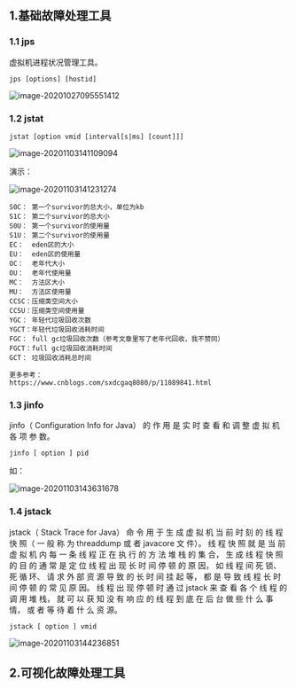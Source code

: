## 1.基础故障处理工具

### 1.1 jps

虚拟机进程状况管理工具。

```
jps [options] [hostid]
```

![image-20201027095551412](http://kyle-pic.oss-cn-hangzhou.aliyuncs.com/img/image-20201027095551412.png)



### 1.2 jstat

```
jstat [option vmid [interval[s|ms] [count]]]
```

![image-20201103141109094](http://kyle-pic.oss-cn-hangzhou.aliyuncs.com/img/image-20201103141109094.png)

演示：

![image-20201103141231274](http://kyle-pic.oss-cn-hangzhou.aliyuncs.com/img/image-20201103141231274.png)

````
S0C： 第一个survivor的总大小，单位为kb
S1C： 第二个survivor的总大小
S0U： 第一个survivor的使用量
S1U： 第二个survivor的使用量
EC：  eden区的大小
EU：  eden区的使用量
OC：  老年代大小
OU：  老年代使用量
MC：  方法区大小
MU：  方法区使用量
CCSC：压缩类空间大小
CCSU：压缩类空间使用量
YGC： 年轻代垃圾回收次数
YGCT：年轻代垃圾回收消耗时间
FGC： full gc垃圾回收次数（参考文章里写了老年代回收，我不赞同）
FGCT：full gc垃圾回收消耗时间
GCT： 垃圾回收消耗总时间

更多参考：
https://www.cnblogs.com/sxdcgaq8080/p/11089841.html
````



### 1.3 jinfo

jinfo（ Configuration Info for Java） 的 作 用 是 实 时 查 看 和 调 整 虚 拟 机 各 项 参 数。

```
jinfo [ option ] pid
```

如：

![image-20201103143631678](http://kyle-pic.oss-cn-hangzhou.aliyuncs.com/img/image-20201103143631678.png)



### 1.4 jstack

jstack（ Stack Trace for Java） 命 令 用 于 生 成 虚 拟 机 当 前 时 刻 的 线 程 快 照（ 一 般 称 为 threaddump 或 者 javacore 文 件）。 线 程 快 照 就 是 当 前 虚 拟 机 内 每 一 条 线 程 正 在 执 行 的 方 法 堆 栈 的 集 合， 生 成 线 程 快 照 的 目 的 通 常 是 定 位 线 程 出 现 长 时 间 停 顿 的 原 因， 如 线 程 间 死 锁、 死 循 环、 请 求 外 部 资 源 导 致 的 长 时 间 挂 起 等， 都 是 导 致 线 程 长 时 间 停 顿 的 常 见 原 因。 线 程 出 现 停 顿 时 通 过 jstack 来 查 看 各 个 线 程 的 调 用 堆 栈， 就 可 以 获 知 没 有 响 应 的 线 程 到 底 在 后 台 做 些 什 么 事 情， 或 者 等 待 着 什 么 资 源。

```
jstack [ option ] vmid
```

![image-20201103144236851](http://kyle-pic.oss-cn-hangzhou.aliyuncs.com/img/image-20201103144236851.png)



## 2.可视化故障处理工具

